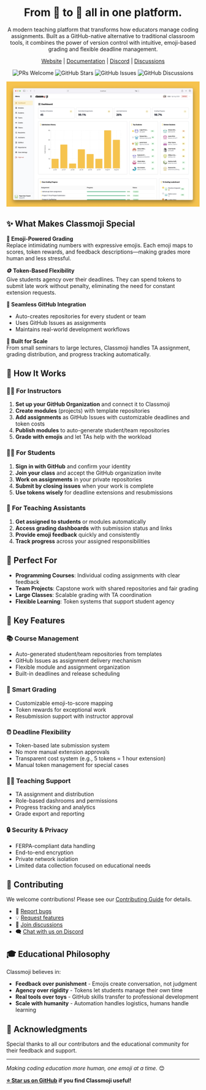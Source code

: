 <div align="center">

<h1>From 🤷 to 🎯 all in one platform.</h1>

A modern teaching platform that transforms how educators manage coding assignments. Built as a GitHub-native alternative to traditional classroom tools, it combines the power of version control with intuitive, emoji-based grading and flexible deadline management.

[Website](https://classmoji.io) | [Documentation](https://docs.classmoji.io) | [Discord](https://discord.gg/Bxvkh3SHeF) | [Discussions](https://github.com/classmoji/classmoji/discussions)

![PRs Welcome](https://img.shields.io/badge/PRs-welcome-brightgreen.svg)
![GitHub Stars](https://img.shields.io/github/stars/classmoji/classmoji)
![GitHub Issues](https://img.shields.io/github/issues/classmoji/classmoji)
![GitHub Discussions](https://img.shields.io/github/discussions/classmoji/classmoji)

</div>

<img alt="Classmoji Admin Dashboard" src="static/guide/admin_dashboard.jpeg" />

## ✨ What Makes Classmoji Special

**🎨 Emoji-Powered Grading**  
Replace intimidating numbers with expressive emojis. Each emoji maps to scores, token rewards, and feedback descriptions—making grades more human and less stressful.

**🪙 Token-Based Flexibility**  
Give students agency over their deadlines. They can spend tokens to submit late work without penalty, eliminating the need for constant extension requests.

**🤖 Seamless GitHub Integration**

- Auto-creates repositories for every student or team
- Uses GitHub Issues as assignments
- Maintains real-world development workflows

**👥 Built for Scale**  
From small seminars to large lectures, Classmoji handles TA assignment, grading distribution, and progress tracking automatically.

## 🚀 How It Works

### 👩‍🏫 For Instructors

1. **Set up your GitHub Organization** and connect it to Classmoji
2. **Create modules** (projects) with template repositories
3. **Add assignments** as GitHub Issues with customizable deadlines and token costs
4. **Publish modules** to auto-generate student/team repositories
5. **Grade with emojis** and let TAs help with the workload

### 🧑‍🎓 For Students

1. **Sign in with GitHub** and confirm your identity
2. **Join your class** and accept the GitHub organization invite
3. **Work on assignments** in your private repositories
4. **Submit by closing issues** when your work is complete
5. **Use tokens wisely** for deadline extensions and resubmissions

### 🤝 For Teaching Assistants

1. **Get assigned to students** or modules automatically
2. **Access grading dashboards** with submission status and links
3. **Provide emoji feedback** quickly and consistently
4. **Track progress** across your assigned responsibilities

## 🎯 Perfect For

- **Programming Courses**: Individual coding assignments with clear feedback
- **Team Projects**: Capstone work with shared repositories and fair grading
- **Large Classes**: Scalable grading with TA coordination
- **Flexible Learning**: Token systems that support student agency

## 🌟 Key Features

### 📚 Course Management

- Auto-generated student/team repositories from templates
- GitHub Issues as assignment delivery mechanism
- Flexible module and assignment organization
- Built-in deadlines and release scheduling

### 🎨 Smart Grading

- Customizable emoji-to-score mapping
- Token rewards for exceptional work
- Resubmission support with instructor approval

### ⏰ Deadline Flexibility

- Token-based late submission system
- No more manual extension approvals
- Transparent cost system (e.g., 5 tokens = 1 hour extension)
- Manual token management for special cases

### 👨‍🏫 Teaching Support

- TA assignment and distribution
- Role-based dashrooms and permissions
- Progress tracking and analytics
- Grade export and reporting

### 🔒 Security & Privacy

- FERPA-compliant data handling
- End-to-end encryption
- Private network isolation
- Limited data collection focused on educational needs

## 🤝 Contributing

We welcome contributions! Please see our [Contributing Guide](CONTRIBUTING.md) for details.

- 🐛 [Report bugs](https://github.com/classmoji/classmoji/issues/new?template=bug_report.md)
- 💡 [Request features](https://github.com/classmoji/classmoji/issues/new?template=feature_request.md)
- 💬 [Join discussions](https://github.com/classmoji/classmoji/discussions)
- 🗨️ [Chat with us on Discord](https://discord.gg/classmoji)

## 🎓 Educational Philosophy

Classmoji believes in:

- **Feedback over punishment** - Emojis create conversation, not judgment
- **Agency over rigidity** - Tokens let students manage their own time
- **Real tools over toys** - GitHub skills transfer to professional development
- **Scale with humanity** - Automation handles logistics, humans handle learning

## 🙏 Acknowledgments

Special thanks to all our contributors and the educational community for their feedback and support.

---

_Making coding education more human, one emoji at a time._ 😊

**[⭐ Star us on GitHub](https://github.com/classmoji/classmoji) if you find Classmoji useful!**
